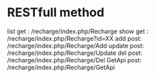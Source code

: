 
# RESTfull method
list      get : /recharge/index.php/Recharge 
show      get : /recharge/index.php/Recharge?id=XX
add       post: /recharge/index.php/Recharge/Add 
update    post: /recharge/index.php/Recharge/Update 
del       post: /recharge/index.php/Recharge/Del 
GetApi   post: /recharge/index.php/Recharge/GetApi 

